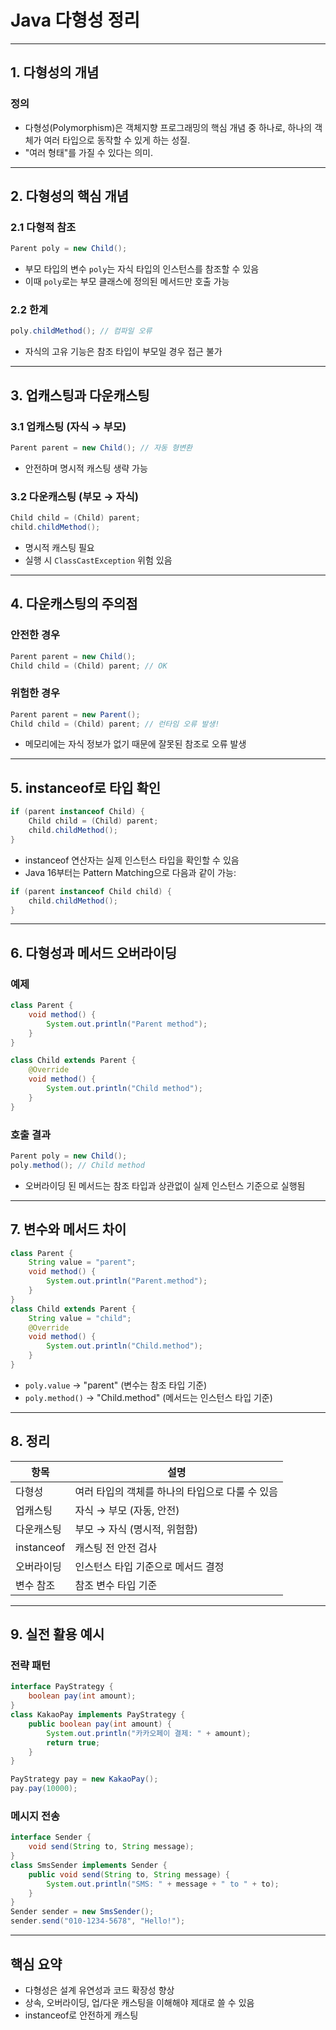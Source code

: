 # Java 다형성 정리

---

## 1. 다형성의 개념

###  정의

- 다형성(Polymorphism)은 객체지향 프로그래밍의 핵심 개념 중 하나로, 하나의 객체가 여러 타입으로 동작할 수 있게 하는 성질.
- "여러 형태"를 가질 수 있다는 의미.

---

## 2. 다형성의 핵심 개념

### 2.1 다형적 참조

```java
Parent poly = new Child();
```

- 부모 타입의 변수 `poly`는 자식 타입의 인스턴스를 참조할 수 있음
- 이때 `poly`로는 부모 클래스에 정의된 메서드만 호출 가능

### 2.2 한계

```java
poly.childMethod(); // 컴파일 오류
```

- 자식의 고유 기능은 참조 타입이 부모일 경우 접근 불가

---

## 3. 업캐스팅과 다운캐스팅

### 3.1 업캐스팅 (자식 → 부모)

```java
Parent parent = new Child(); // 자동 형변환
```

- 안전하며 명시적 캐스팅 생략 가능

### 3.2 다운캐스팅 (부모 → 자식)

```java
Child child = (Child) parent;
child.childMethod();
```

- 명시적 캐스팅 필요
- 실행 시 `ClassCastException` 위험 있음

---

## 4. 다운캐스팅의 주의점

###  안전한 경우

```java
Parent parent = new Child();
Child child = (Child) parent; // OK
```

###  위험한 경우

```java
Parent parent = new Parent();
Child child = (Child) parent; // 런타임 오류 발생!
```

- 메모리에는 자식 정보가 없기 때문에 잘못된 참조로 오류 발생

---

## 5. instanceof로 타입 확인

```java
if (parent instanceof Child) {
    Child child = (Child) parent;
    child.childMethod();
}
```

- instanceof 연산자는 실제 인스턴스 타입을 확인할 수 있음
- Java 16부터는 Pattern Matching으로 다음과 같이 가능:

```java
if (parent instanceof Child child) {
    child.childMethod();
}
```

---

## 6. 다형성과 메서드 오버라이딩

### 예제

```java
class Parent {
    void method() {
        System.out.println("Parent method");
    }
}

class Child extends Parent {
    @Override
    void method() {
        System.out.println("Child method");
    }
}
```

### 호출 결과

```java
Parent poly = new Child();
poly.method(); // Child method
```

- 오버라이딩 된 메서드는 참조 타입과 상관없이 실제 인스턴스 기준으로 실행됨

---

## 7. 변수와 메서드 차이

```java
class Parent {
    String value = "parent";
    void method() {
        System.out.println("Parent.method");
    }
}
class Child extends Parent {
    String value = "child";
    @Override
    void method() {
        System.out.println("Child.method");
    }
}
```

- `poly.value` → "parent" (변수는 참조 타입 기준)
- `poly.method()` → "Child.method" (메서드는 인스턴스 타입 기준)

---

## 8. 정리

| 항목       | 설명                                            |
| ---------- | ----------------------------------------------- |
| 다형성     | 여러 타입의 객체를 하나의 타입으로 다룰 수 있음 |
| 업캐스팅   | 자식 → 부모 (자동, 안전)                        |
| 다운캐스팅 | 부모 → 자식 (명시적, 위험함)                    |
| instanceof | 캐스팅 전 안전 검사                             |
| 오버라이딩 | 인스턴스 타입 기준으로 메서드 결정              |
| 변수 참조  | 참조 변수 타입 기준                             |

---

## 9. 실전 활용 예시

###  전략 패턴

```java
interface PayStrategy {
    boolean pay(int amount);
}
class KakaoPay implements PayStrategy {
    public boolean pay(int amount) {
        System.out.println("카카오페이 결제: " + amount);
        return true;
    }
}
```

```java
PayStrategy pay = new KakaoPay();
pay.pay(10000);
```

###  메시지 전송

```java
interface Sender {
    void send(String to, String message);
}
class SmsSender implements Sender {
    public void send(String to, String message) {
        System.out.println("SMS: " + message + " to " + to);
    }
}
Sender sender = new SmsSender();
sender.send("010-1234-5678", "Hello!");
```

---

## 핵심 요약

- 다형성은 설계 유연성과 코드 확장성 향상
- 상속, 오버라이딩, 업/다운 캐스팅을 이해해야 제대로 쓸 수 있음
- instanceof로 안전하게 캐스팅

